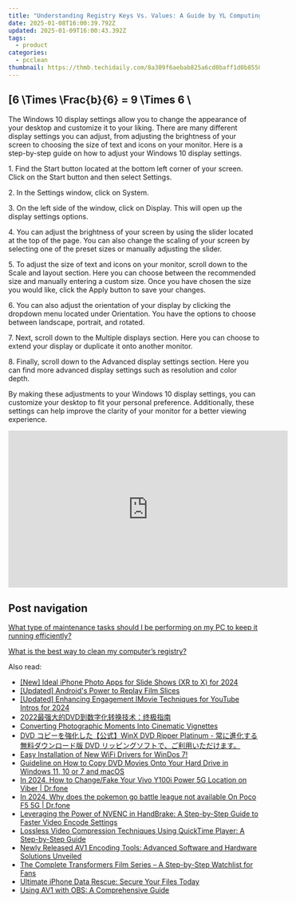 ```yaml
---
title: "Understanding Registry Keys Vs. Values: A Guide by YL Computing"
date: 2025-01-08T16:00:39.792Z
updated: 2025-01-09T16:00:43.392Z
tags:
  - product
categories:
  - pcclean
thumbnail: https://thmb.techidaily.com/8a309f6aebab825a6cd0baff1d0b8550d45fadce34f31fb21e5a5f2109ae3299.jpg
---
```


## \[6 \Times \Frac{b}{6} = 9 \Times 6 \

The Windows 10 display settings allow you to change the appearance of your desktop and customize it to your liking. There are many different display settings you can adjust, from adjusting the brightness of your screen to choosing the size of text and icons on your monitor. Here is a step-by-step guide on how to adjust your Windows 10 display settings. 

1\. Find the Start button located at the bottom left corner of your screen. Click on the Start button and then select Settings.

2\. In the Settings window, click on System.

3\. On the left side of the window, click on Display. This will open up the display settings options. 

4\. You can adjust the brightness of your screen by using the slider located at the top of the page. You can also change the scaling of your screen by selecting one of the preset sizes or manually adjusting the slider.

5\. To adjust the size of text and icons on your monitor, scroll down to the Scale and layout section. Here you can choose between the recommended size and manually entering a custom size. Once you have chosen the size you would like, click the Apply button to save your changes.

6\. You can also adjust the orientation of your display by clicking the dropdown menu located under Orientation. You have the options to choose between landscape, portrait, and rotated.

7\. Next, scroll down to the Multiple displays section. Here you can choose to extend your display or duplicate it onto another monitor.

8\. Finally, scroll down to the Advanced display settings section. Here you can find more advanced display settings such as resolution and color depth. 

By making these adjustments to your Windows 10 display settings, you can customize your desktop to fit your personal preference. Additionally, these settings can help improve the clarity of your monitor for a better viewing experience.

<!-- affiliate ads begin -->
<iframe width="560" height="315" src="https://www.youtube.com/embed/vFQCEZiYA08?si=xjIu5IAy77RlHWii" title="YouTube video player" frameborder="0" allow="accelerometer; autoplay; clipboard-write; encrypted-media; gyroscope; picture-in-picture; web-share" referrerpolicy="strict-origin-when-cross-origin" allowfullscreen></iframe>
<!-- affiliate ads end -->

## Post navigation

[What type of maintenance tasks should I be performing on my PC to keep it running efficiently?](https://tools.techidaily.com/pcclean/products/)

[What is the best way to clean my computer’s registry?](https://tools.techidaily.com/pcclean/products/)

<ins class="adsbygoogle"
     style="display:block"
     data-ad-format="autorelaxed"
     data-ad-client="ca-pub-7571918770474297"
     data-ad-slot="1223367746"></ins>

<ins class="adsbygoogle"
     style="display:block"
     data-ad-client="ca-pub-7571918770474297"
     data-ad-slot="8358498916"
     data-ad-format="auto"
     data-full-width-responsive="true"></ins>

<span class="atpl-alsoreadstyle">Also read:</span>
<div><ul>
<li><a href="https://fox-hovers.techidaily.com/new-ideal-iphone-photo-apps-for-slide-shows-xr-to-x-for-2024/"><u>[New] Ideal iPhone Photo Apps for Slide Shows (XR to X) for 2024</u></a></li>
<li><a href="https://extra-information.techidaily.com/updated-androids-power-to-replay-film-slices/"><u>[Updated] Android's Power to Replay Film Slices</u></a></li>
<li><a href="https://facebook-video-footage.techidaily.com/updated-enhancing-engagement-imovie-techniques-for-youtube-intros-for-2024/"><u>[Updated] Enhancing Engagement IMovie Techniques for YouTube Intros for 2024</u></a></li>
<li><a href="https://discover-awesome.techidaily.com/1725288258213-2022dvd/"><u>2022最强大的DVD到数字化转换技术：终极指南</u></a></li>
<li><a href="https://extra-resources.techidaily.com/converting-photographic-moments-into-cinematic-vignettes/"><u>Converting Photographic Moments Into Cinematic Vignettes</u></a></li>
<li><a href="https://discover-awesome.techidaily.com/dvd-winx-dvd-ripper-platinum-dvd/"><u>DVD コピーを強化した【公式】WinX DVD Ripper Platinum - 常に進化する無料ダウンロード版 DVD リッピングソフトで、ご利用いただけます。</u></a></li>
<li><a href="https://hardware-help.techidaily.com/1722976132622-easy-installation-of-new-wifi-drivers-for-windos-7/"><u>Easy Installation of New WiFi Drivers for WinDos 7!</u></a></li>
<li><a href="https://discover-awesome.techidaily.com/guideline-on-how-to-copy-dvd-movies-onto-your-hard-drive-in-windows-11-10-or-7-and-macos/"><u>Guideline on How to Copy DVD Movies Onto Your Hard Drive in Windows 11, 10 or 7 and macOS</u></a></li>
<li><a href="https://review-topics.techidaily.com/in-2024-how-to-changefake-your-vivo-y100i-power-5g-location-on-viber-drfone-by-drfone-virtual-android/"><u>In 2024, How to Change/Fake Your Vivo Y100i Power 5G Location on Viber | Dr.fone</u></a></li>
<li><a href="https://pokemon-go-android.techidaily.com/in-2024-why-does-the-pokemon-go-battle-league-not-available-on-poco-f5-5g-drfone-by-drfone-virtual-android/"><u>In 2024, Why does the pokemon go battle league not available On Poco F5 5G | Dr.fone</u></a></li>
<li><a href="https://discover-awesome.techidaily.com/leveraging-the-power-of-nvenc-in-handbrake-a-step-by-step-guide-to-faster-video-encode-settings/"><u>Leveraging the Power of NVENC in HandBrake: A Step-by-Step Guide to Faster Video Encode Settings</u></a></li>
<li><a href="https://discover-awesome.techidaily.com/lossless-video-compression-techniques-using-quicktime-player-a-step-by-step-guide/"><u>Lossless Video Compression Techniques Using QuickTime Player: A Step-by-Step Guide</u></a></li>
<li><a href="https://discover-awesome.techidaily.com/newly-released-av1-encoding-tools-advanced-software-and-hardware-solutions-unveiled/"><u>Newly Released AV1 Encoding Tools: Advanced Software and Hardware Solutions Unveiled</u></a></li>
<li><a href="https://techno-recovery.techidaily.com/the-complete-transformers-film-series-a-step-by-step-watchlist-for-fans/"><u>The Complete Transformers Film Series – A Step-by-Step Watchlist for Fans</u></a></li>
<li><a href="https://data-safeguard.techidaily.com/ultimate-iphone-data-rescue-secure-your-files-today/"><u>Ultimate iPhone Data Rescue: Secure Your Files Today</u></a></li>
<li><a href="https://discover-awesome.techidaily.com/using-av1-with-obs-a-comprehensive-guide/"><u>Using AV1 with OBS: A Comprehensive Guide</u></a></li>
</ul></div>

